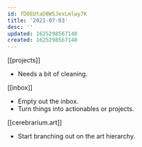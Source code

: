 ```yaml
---
id: fDOEUtaD8WSJexLmlwy7K
title: '2021-07-03'
desc: ''
updated: 1625298567140
created: 1625298567140
---
```


[[projects]]
- Needs a bit of cleaning.

[[inbox]]
- Empty out the inbox.
- Turn things into actionables or projects.

[[cerebrarium.art]]
- Start branching out on the art hierarchy.
